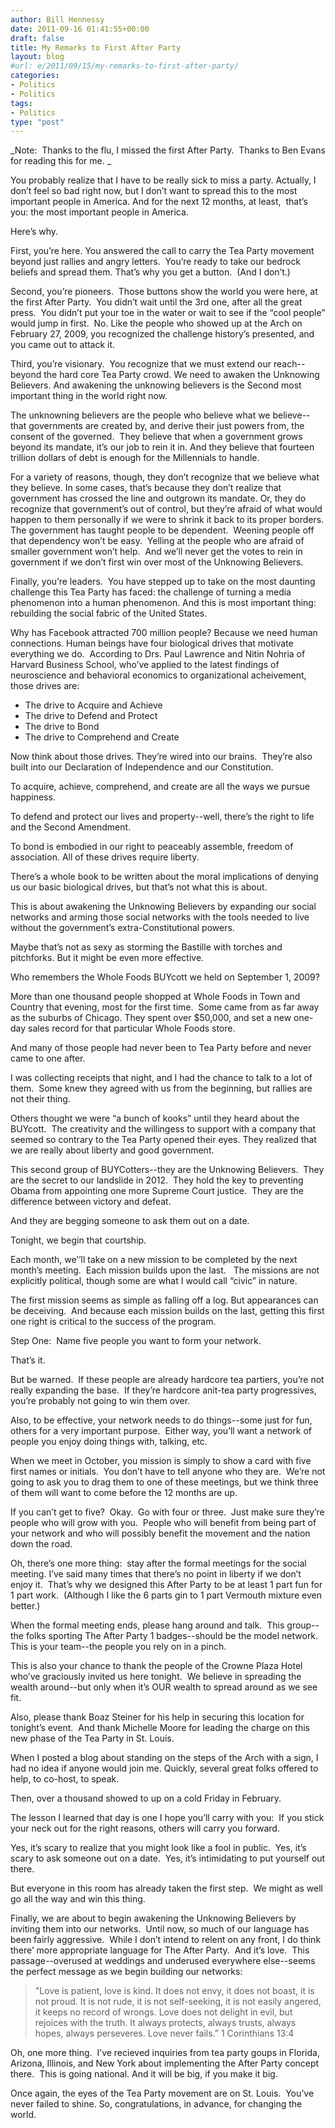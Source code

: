 ```yaml
---
author: Bill Hennessy
date: 2011-09-16 01:41:55+00:00
draft: false
title: My Remarks to First After Party
layout: blog
#url: e/2011/09/15/my-remarks-to-first-after-party/
categories:
- Politics
- Politics
tags:
- Politics
type: "post"
---
```


_Note:  Thanks to the flu, I missed the first After Party.  Thanks to Ben Evans for reading this for me. _

You probably realize that I have to be really sick to miss a party. Actually, I don’t feel so bad right now, but I don’t want to spread this to the most important people in America. And for the next 12 months, at least,  that’s you: the most important people in America.

Here’s why.

First, you’re here. You answered the call to carry the Tea Party movement beyond just rallies and angry letters.  You’re ready to take our bedrock beliefs and spread them. That’s why you get a button.  (And I don’t.)

Second, you’re pioneers.  Those buttons show the world you were here, at the first After Party.  You didn’t wait until the 3rd one, after all the great press.  You didn’t put your toe in the water or wait to see if the “cool people” would jump in first.  No. Like the people who showed up at the Arch on February 27, 2009, you recognized the challenge history’s presented, and you came out to attack it.

Third, you’re visionary.  You recognize that we must extend our reach--beyond the hard core Tea Party crowd. We need to awaken the Unknowing Believers. And awakening the unknowing believers is the Second most important thing in the world right now.

The unknowning believers are the people who believe what we believe--that governments are created by, and derive their just powers from, the consent of the governed.  They believe that when a government grows beyond its mandate, it’s our job to rein it in. And they believe that fourteen trillion dollars of debt is enough for the Millennials to handle.

For a variety of reasons, though, they don’t recognize that we believe what they believe.
In some cases, that’s because they don’t realize that government has crossed the line and outgrown its mandate. Or, they do recognize that government’s out of control, but they’re afraid of what would happen to them personally if we were to shrink it back to its proper borders. The government has taught people to be dependent.  Weening people off that dependency won’t be easy.  Yelling at the people who are afraid of smaller government won’t help.  And we’ll never get the votes to rein in government if we don’t first win over most of the Unknowing Believers.

Finally, you’re leaders.  You have stepped up to take on the most daunting challenge this Tea Party has faced: the challenge of turning a media phenomenon into a human phenomenon. And this is most important thing: rebuilding the social fabric of the United States.

Why has Facebook attracted 700 million people? Because we need human connections. Human beings have four biological drives that motivate everything we do.  According to Drs. Paul Lawrence and Nitin Nohria of Harvard Business School, who’ve applied to the latest findings of neuroscience and behavioral economics to organizational acheivement,  those drives are:
* The drive to Acquire and Achieve
* The drive to Defend and Protect
* The drive to Bond
* The drive to Comprehend and Create

Now think about those drives. They’re wired into our brains.  They’re also built into our Declaration of Independence and our Constitution.

To acquire, achieve, comprehend, and create are all the ways we pursue happiness.

To defend and protect our lives and property--well, there’s the right to life and the Second Amendment.

To bond is embodied in our right to peaceably assemble, freedom of association.
All of these drives require liberty.

There’s a whole book to be written about the moral implications of denying us our basic biological drives, but that’s not what this is about.

This is about awakening the Unknowing Believers by expanding our social networks and arming those social networks with the tools needed to live without the government’s extra-Constitutional powers.

Maybe that’s not as sexy as storming the Bastille with torches and pitchforks. But it might be even more effective.

Who remembers the Whole Foods BUYcott we held on September 1, 2009?

More than one thousand people shopped at Whole Foods in Town and Country that evening, most for the first time.  Some came from as far away as the suburbs of Chicago. They spent over $50,000, and set a new one-day sales record for that particular Whole Foods store.

And many of those people had never been to Tea Party before and never came to one after.

I was collecting receipts that night, and I had the chance to talk to a lot of them.  Some knew they agreed with us from the beginning, but rallies are not their thing.

Others thought we were “a bunch of kooks” until they heard about the BUYcott.  The creativity and the willingess to support with a company that seemed so contrary to the Tea Party opened their eyes. They realized that we are really about liberty and good government.

This second group of BUYCotters--they are the Unknowing Believers.  They are the secret to our landslide in 2012.  They hold the key to preventing Obama from appointing one more Supreme Court justice.  They are the difference between victory and defeat.

And they are begging someone to ask them out on a date.

Tonight, we begin that courtship.

Each month, we’’ll take on a new mission to be completed by the next month’s meeting.  Each mission builds upon the last.   The missions are not explicitly political, though some are what I would call “civic” in nature.

The first mission seems as simple as falling off a log. But appearances can be deceiving.  And because each mission builds on the last, getting this first one right is critical to the success of the program.

Step One:  Name five people you want to form your network.

That’s it.

But be warned.  If these people are already hardcore tea partiers, you’re not really expanding the base.  If they’re hardcore anit-tea party progressives, you’re probably not going to win them over.

Also, to be effective, your network needs to do things--some just for fun, others for a very important purpose.  Either way, you’ll want a network of people you enjoy doing things with, talking, etc.

When we meet in October, you mission is simply to show a card with five first names or initials.  You don’t have to tell anyone who they are.  We’re not going to ask you to drag them to one of these meetings, but we think three of them will want to come before the 12 months are up.

If you can’t get to five?  Okay.  Go with four or three.  Just make sure they’re people who will grow with you.  People who will benefit from being part of your network and who will possibly benefit the movement and the nation down the road.

Oh, there’s one more thing:  stay after the formal meetings for the social meeting.
I’ve said many times that there’s no point in liberty if we don’t enjoy it.  That’s why we designed this After Party to be at least 1 part fun for 1 part work.  (Although I like the 6 parts gin to 1 part Vermouth mixture even better.)

When the formal meeting ends, please hang around and talk.  This group--the folks sporting The After Party 1 badges--should be the model network. This is your team--the people you rely on in a pinch.

This is also your chance to thank the people of the Crowne Plaza Hotel who’ve graciously invited us here tonight.  We believe in spreading the wealth around--but only when it’s OUR wealth to spread around as we see fit.

Also, please thank Boaz Steiner for his help in securing this location for tonight’s event.  And thank Michelle Moore for leading the charge on this new phase of the Tea Party in St. Louis.

When I posted a blog about standing on the steps of the Arch with a sign, I had no idea if anyone would join me. Quickly, several great folks offered to help, to co-host, to speak.

Then, over a thousand showed to up on a cold Friday in February.

The lesson I learned that day is one I hope you’ll carry with you:  If you stick your neck out for the right reasons, others will carry you forward.

Yes, it’s scary to realize that you might look like a fool in public.  Yes, it’s scary to ask someone out on a date.  Yes, it’s intimidating to put yourself out there.

But everyone in this room has already taken the first step.  We might as well go all the way and win this thing.

Finally, we are about to begin awakening the Unknowing Believers by inviting them into our networks.  Until now, so much of our language has been fairly aggressive.  While I don’t intend to relent on any front, I do think there’ more appropriate language for The After Party.  And it’s love.  This passage--overused at weddings and underused everywhere else--seems the perfect message as we begin building our networks:



> "Love is patient, love is kind. It does not envy, it does not boast, it is not proud. It is not rude, it is not self-seeking, it is not easily angered, it keeps no record of wrongs. Love does not delight in evil, but rejoices with the truth. It always protects, always trusts, always hopes, always perseveres. Love never fails.” 1 Corinthians 13:4



Oh, one more thing.  I’ve recieved inquiries from tea party goups in Florida, Arizona, Illinois, and New York about implementing the After Party concept there.  This is going national. And it will be big, if you make it big.

Once again, the eyes of the Tea Party movement are on St. Louis.  You’ve never failed to shine. So, congratulations, in advance, for changing the world.
